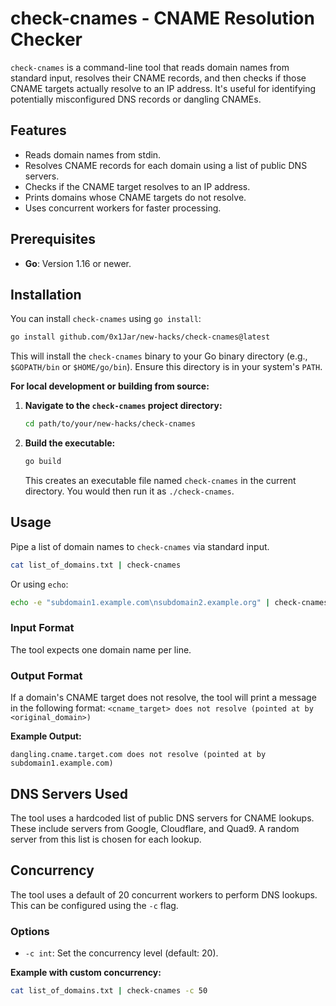 # check-cnames - CNAME Resolution Checker

`check-cnames` is a command-line tool that reads domain names from standard input, resolves their CNAME records, and then checks if those CNAME targets actually resolve to an IP address. It's useful for identifying potentially misconfigured DNS records or dangling CNAMEs.

## Features

*   Reads domain names from stdin.
*   Resolves CNAME records for each domain using a list of public DNS servers.
*   Checks if the CNAME target resolves to an IP address.
*   Prints domains whose CNAME targets do not resolve.
*   Uses concurrent workers for faster processing.

## Prerequisites

*   **Go**: Version 1.16 or newer.

## Installation

You can install `check-cnames` using `go install`:

```bash
go install github.com/0x1Jar/new-hacks/check-cnames@latest
```
This will install the `check-cnames` binary to your Go binary directory (e.g., `$GOPATH/bin` or `$HOME/go/bin`). Ensure this directory is in your system's `PATH`.

**For local development or building from source:**

1.  **Navigate to the `check-cnames` project directory:**
    ```bash
    cd path/to/your/new-hacks/check-cnames
    ```
2.  **Build the executable:**
    ```bash
    go build
    ```
    This creates an executable file named `check-cnames` in the current directory. You would then run it as `./check-cnames`.

## Usage

Pipe a list of domain names to `check-cnames` via standard input.

```bash
cat list_of_domains.txt | check-cnames
```

Or using `echo`:
```bash
echo -e "subdomain1.example.com\nsubdomain2.example.org" | check-cnames
```

### Input Format

The tool expects one domain name per line.

### Output Format

If a domain's CNAME target does not resolve, the tool will print a message in the following format:
`<cname_target> does not resolve (pointed at by <original_domain>)`

**Example Output:**
```
dangling.cname.target.com does not resolve (pointed at by subdomain1.example.com)
```

## DNS Servers Used

The tool uses a hardcoded list of public DNS servers for CNAME lookups. These include servers from Google, Cloudflare, and Quad9. A random server from this list is chosen for each lookup.

## Concurrency

The tool uses a default of 20 concurrent workers to perform DNS lookups. This can be configured using the `-c` flag.

### Options

*   `-c int`: Set the concurrency level (default: 20).

**Example with custom concurrency:**
```bash
cat list_of_domains.txt | check-cnames -c 50
```
